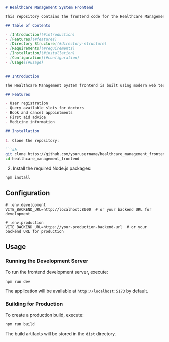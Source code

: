 ```markdown
# Healthcare Management System Frontend

This repository contains the frontend code for the Healthcare Management System.

## Table of Contents

- [Introduction](#introduction)
- [Features](#features)
- [Directory Structure](#directory-structure)
- [Requirements](#requirements)
- [Installation](#installation)
- [Configuration](#configuration)
- [Usage](#usage)


## Introduction

The Healthcare Management System frontend is built using modern web technologies to provide a user-friendly interface for managing patient appointments, querying doctor's available slots, booking and canceling appointments, and accessing first aid advice and medicine information.

## Features

- User registration
- Query available slots for doctors
- Book and cancel appointments
- First aid advice
- Medicine information

## Installation

1. Clone the repository:

```sh
git clone https://github.com/yourusername/healthcare_management_frontend.git
cd healthcare_management_frontend
```

2. Install the required Node.js packages:

```sh
npm install
```

## Configuration

```plaintext
# .env.development
VITE_BACKEND_URL=http://localhost:8000  # or your backend URL for development

# .env.production
VITE_BACKEND_URL=https://your-production-backend-url  # or your backend URL for production
```

## Usage

### Running the Development Server

To run the frontend development server, execute:

```sh
npm run dev
```

The application will be available at `http://localhost:5173` by default.

### Building for Production

To create a production build, execute:

```sh
npm run build
```

The build artifacts will be stored in the `dist` directory.

 
